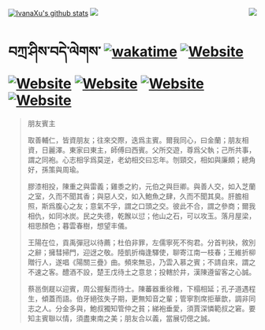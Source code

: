 [![IvanaXu's github stats](https://github-readme-stats.vercel.app/api?username=IvanaXu&theme=codeSTACKr)](https://github.com/anuraghazra/github-readme-stats)
<img align="right" src="https://github-readme-stats.vercel.app/api/top-langs/?username=IvanaXu&langs_count=8&theme=codeSTACKr" />
<img src="https://github-readme-stats.vercel.app/api/wakatime?username=IvanaXu&layout=compact&langs_count=8&theme=codeSTACKr&custom_title=Programming&nbsp;Times&nbsp;(Since&nbsp;Jul.29.2021)&range=all_time" />
# བཀྲ་ཤིས་བདེ་ལེགས་	[![wakatime](https://wakatime.com/badge/user/5043ee4a-e361-4607-9d47-d557f2005d05.svg)](https://wakatime.com/@5043ee4a-e361-4607-9d47-d557f2005d05)	[![Website](https://img.shields.io/website?label=&up_color=orange&up_message=Tianchi&url=https%3A%2F%2Fshields.io)](https://tianchi.aliyun.com/home/science/scienceDetail?userId=1095279182618)	[![Website](https://img.shields.io/website?label=&up_color=green&up_message=Yuque&url=https%3A%2F%2Fshields.io)](https://www.yuque.com/ivanaxu)	[![Website](https://img.shields.io/website?label=&up_color=yellow&up_message=Leetcode&url=https%3A%2F%2Fshields.io)](https://leetcode.cn/u/ivanaxu)	[![Website](https://img.shields.io/website?label=&up_color=violet&up_message=AIstudio&url=https%3A%2F%2Fshields.io)](https://aistudio.baidu.com/aistudio/personalcenter/thirdview/979775)	[![Website](https://img.shields.io/website?label=&up_color=red&up_message=Gitee&url=https%3A%2F%2Fshields.io)](https://gitee.com/IvanaXu)
> 朋友賓主
> 
> 取善輔仁，皆資朋友；往來交際，迭爲主賓。爾我同心，曰金蘭；朋友相資，日麗澤。東家曰東主，師傅曰西賓。父所交遊，尊爲父執；己所共事，謂之同袍。心志相孚爲莫逆，老幼相交曰忘年。刎頸交，相如與廉頗；總角好，孫策與周瑜。
> 
> 膠漆相投，陳重之與雷義；雞黍之約，元伯之與巨卿。與善人交，如入芝蘭之室，久而不聞其香；與惡人交，如入鮑魚之肆，久而不聞其臭。肝膽相照，斯爲腹心之友；意氣不孚，謂之口頭之交。彼此不合，謂之參商；爾我相仇，如同冰炭。民之失德，乾餱以愆；他山之石，可以攻玉。落月屋梁，相思顏色；暮雲春樹，想望丰儀。
> 
> 王陽在位，貢禹彈冠以待薦；杜伯非罪，左儒寧死不徇君。分首判袂，敘別之辭；擁彗掃門，迎迓之敬。陸凱折梅逢驛使，聊寄江南一枝春；王維折柳贈行人，遂唱《陽關三疊》曲。頻來無忌，乃雲入慕之賓；不請自來，謂之不速之客。醴酒不設，楚王戊待土之意怠；投轄於井，漢陳遵留客之心誠。
> 
> 蔡邕倒屣以迎賓，周公握髮而待士。陳蕃器重徐稚，下榻相延；孔子道遇程生，傾蓋而語。伯牙絕弦失子期，更無知音之輩；管寧割席拒華歆，調非同志之人。分金多與，鮑叔獨知管仲之貧；綈袍垂愛，須賈深憐範叔之窘。要知主賓聯以情，須盡東南之美；朋友合以義，當展切偲之誠。
>
